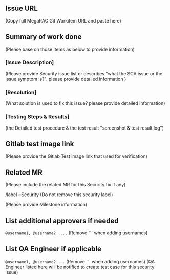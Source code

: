 ## Issue URL
(Copy full MegaRAC Git Workitem URL and paste here)

## Summary of work done
(Please base on those items as below to provide information)

### [Issue Description] 
(Please provide Security issue list or describes "what the SCA issue or the issue symptom is?". please provide detailed information )

### [Resolution]
(What solution is used to fix this issue? please provide detailed information)

### [Testing Steps & Results]
(the Detailed test procedure & the test result "screenshot & test result log")

## Gitlab test image link
(Please provide the Gitlab Test image link that used for verification)

## Related MR
(Please include the related MR for this Security fix if any)

/label ~Security
(Do not remove this security label)

(Please provide Milestone information)

## List additional approvers if needed
```@username1, @username2 ....``` (Remove ``` when adding usernames)

## List QA Engineer if applicable 
```@username1, @username2....``` (Remove ``` when adding usernames)
(QA Engineer listed here will be notified to create test case for this security issue)


